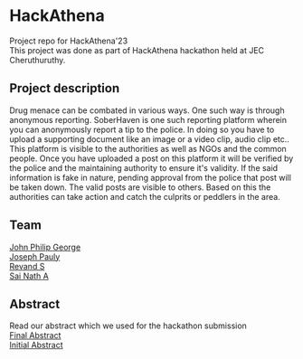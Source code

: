 # HackAthena
Project repo for HackAthena'23  
This project was done as part of HackAthena hackathon held at JEC Cheruthuruthy. 

## Project description
Drug menace can be combated in various ways. One such way is through anonymous reporting. SoberHaven is one such reporting platform wherein you can anonymously report a tip
to the police. In doing so you have to upload a supporting document like an image or a video clip, audio clip etc.. This platform is visible to the authorities as well as 
NGOs and the common people. Once you have uploaded a post on this platform it will be verified by the police and the maintaining authority to ensure it's validity. If the said 
information is fake in nature, pending approval from the police that post will be taken down. The valid posts are visible to others. Based on this the authorities can take
action and catch the culprits or peddlers in the area. 

## Team 
[John Philip George](https://github.com/johnforgit)<br> 
[Joseph Pauly](https://github.com/JP-GECT)<br>
[Revand S](https://github.com/revand5467)<br>
[Sai Nath A](https://github.com/sai-na)<br>

## Abstract
Read our abstract which we used for the hackathon submission  
[Final Abstract](chrome-extension://cbnaodkpfinfiipjblikofhlhlcickei/src/pdfviewer/web/viewer.html?file=file:///C:/Users/ASUS/Downloads/HackAthena.pdf)  
[Initial Abstract](https://docs.google.com/document/d/1vsiWn7XdiudV2xPtEGjYgzjP5O1IbNpEbQ1hcw7PsYo/edit#heading=h.ok2o59qgm44d)
